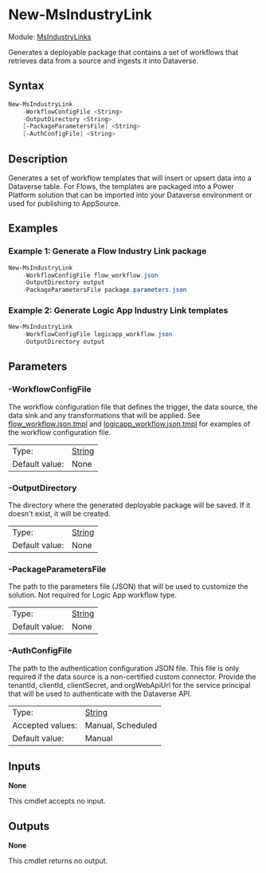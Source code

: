 # New-MsIndustryLink

Module: [MsIndustryLinks](../README.md)

Generates a deployable package that contains a set of workflows that retrieves data from a source and ingests it into Dataverse.

## Syntax

```powershell
New-MsIndustryLink
    -WorkflowConfigFile <String>
    -OutputDirectory <String>
    [-PackageParametersFile] <String>
    [-AuthConfigFile] <String>
```

## Description

Generates a set of workflow templates that will insert or upsert data into a Dataverse table. For Flows, the templates are packaged into a Power Platform solution that can be imported into your Dataverse environment or used for publishing to AppSource.

## Examples

### Example 1: Generate a Flow Industry Link package

```powershell
New-MsIndustryLink
    -WorkflowConfigFile flow_workflow.json
    -OutputDirectory output
    -PackageParametersFile package.parameters.json
```

### Example 2: Generate Logic App Industry Link templates

```powershell
New-MsIndustryLink
    -WorkflowConfigFile logicapp_workflow.json
    -OutputDirectory output
```

## Parameters

### -WorkflowConfigFile

The workflow configuration file that defines the trigger, the data source, the data sink and any transformations that will be applied. See [flow_workflow.json.tmpl](flow_workflow.json.tmpl) and [logicapp_workflow.json.tmpl](logicapp_workflow.json.tmpl) for examples of the workflow configuration file.

|                |                                                                                                                       |
| -------------- | --------------------------------------------------------------------------------------------------------------------- |
| Type:          | [String](https://learn.microsoft.com/en-us/powershell/scripting/lang-spec/chapter-04?view=powershell-7.3#431-strings) |
| Default value: | None                                                                                                                  |

### -OutputDirectory

The directory where the generated deployable package will be saved. If it doesn't exist, it will be created.

|                |                                                                                                                       |
| -------------- | --------------------------------------------------------------------------------------------------------------------- |
| Type:          | [String](https://learn.microsoft.com/en-us/powershell/scripting/lang-spec/chapter-04?view=powershell-7.3#431-strings) |
| Default value: | None                                                                                                                  |

### -PackageParametersFile

The path to the parameters file (JSON) that will be used to customize the solution. Not required for Logic App workflow type.

|                |                                                                                                                       |
| -------------- | --------------------------------------------------------------------------------------------------------------------- |
| Type:          | [String](https://learn.microsoft.com/en-us/powershell/scripting/lang-spec/chapter-04?view=powershell-7.3#431-strings) |
| Default value: | None                                                                                                                  |

### -AuthConfigFile

The path to the authentication configuration JSON file. This file is only required if the data source is a non-certified custom connector. Provide the tenantId, clientId, clientSecret, and orgWebApiUrl for the service principal that will be used to authenticate with the Dataverse API.

|                  |                                                                                                                       |
| ---------------- | --------------------------------------------------------------------------------------------------------------------- |
| Type:            | [String](https://learn.microsoft.com/en-us/powershell/scripting/lang-spec/chapter-04?view=powershell-7.3#431-strings) |
| Accepted values: | Manual, Scheduled                                                                                                     |
| Default value:   | Manual                                                                                                                |

## Inputs

**None**

This cmdlet accepts no input.

## Outputs

**None**

This cmdlet returns no output.
